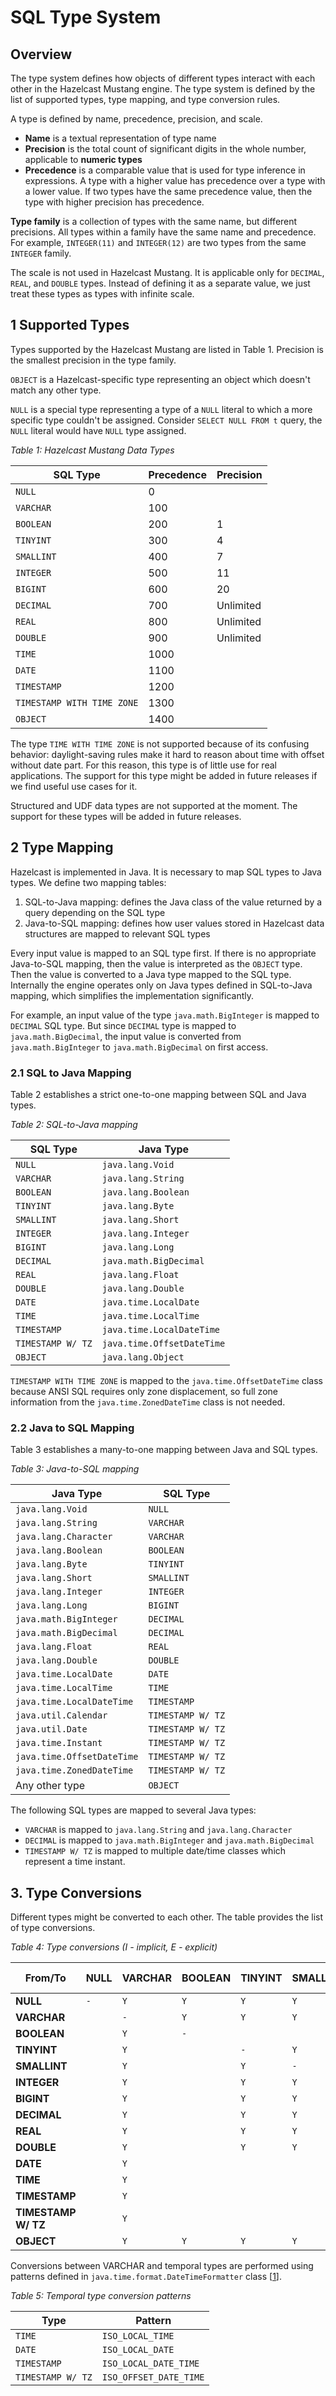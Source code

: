 # SQL Type System

## Overview
The type system defines how objects of different types interact with each other in the Hazelcast Mustang engine.
The type system is defined by the list of supported types, type mapping, and type conversion rules.

A type is defined by name, precedence, precision, and scale.
- **Name** is a textual representation of type name
- **Precision** is the total count of significant digits in the whole number, applicable to **numeric types**
- **Precedence** is a comparable value that is used for type inference in expressions. A type with a
higher value has precedence over a type with a lower value. If two types have the same precedence value, then
the type with higher precision has precedence.

**Type family** is a collection of types with the same name, but different precisions. All types
within a family have the same name and precedence. For example, `INTEGER(11)` and `INTEGER(12)` are two types
from the same `INTEGER` family.

The scale is not used in Hazelcast Mustang. It is applicable only for `DECIMAL`, `REAL`, and `DOUBLE` types.
Instead of defining it as a separate value, we just treat these types as types with infinite scale.

## 1 Supported Types
Types supported by the Hazelcast Mustang are listed in Table 1. Precision is the smallest precision in the type family.

`OBJECT` is a Hazelcast-specific type representing an object which doesn't match any other type.

`NULL` is a special type representing a type of a `NULL` literal to which a more
specific type couldn't be assigned. Consider `SELECT NULL FROM t` query, the `NULL`
literal would have `NULL` type assigned. 

*Table 1: Hazelcast Mustang Data Types*

| SQL Type | Precedence | Precision |
|---|---|---|
| `NULL` | 0 |  |
| `VARCHAR` | 100 |  |
| `BOOLEAN` | 200 | 1 |
| `TINYINT` | 300 | 4 |
| `SMALLINT` | 400 | 7 |
| `INTEGER` | 500 | 11 |
| `BIGINT` | 600 | 20 |
| `DECIMAL` | 700 | Unlimited |
| `REAL` | 800 | Unlimited |
| `DOUBLE` | 900 | Unlimited |
| `TIME` | 1000 |  |
| `DATE` | 1100 |  |
| `TIMESTAMP` | 1200 |  |
| `TIMESTAMP WITH TIME ZONE` | 1300 |  |
| `OBJECT` | 1400 |  |

The type `TIME WITH TIME ZONE` is not supported because of its confusing behavior: daylight-saving rules make it hard to reason
about time with offset without date part. For this reason, this type is of little use for real applications. The support for this
type might be added in future releases if we find useful use cases for it.

Structured and UDF data types are not supported at the moment. The support for these types will be added in future releases.

## 2 Type Mapping
Hazelcast is implemented in Java. It is necessary to map SQL types to Java types. We define two mapping tables:
1. SQL-to-Java mapping: defines the Java class of the value returned by a query depending on the SQL type
1. Java-to-SQL mapping: defines how user values stored in Hazelcast data structures are mapped to relevant SQL types

Every input value is mapped to an SQL type first. If there is no appropriate Java-to-SQL mapping, then the value is
interpreted as the `OBJECT` type. Then the value is converted to a Java type mapped to the SQL type. Internally the
engine operates only on Java types defined in SQL-to-Java mapping, which simplifies the implementation significantly.

For example, an input value of the type `java.math.BigInteger` is mapped to `DECIMAL` SQL type. But since `DECIMAL`
type is mapped to `java.math.BigDecimal`, the input value is converted from `java.math.BigInteger` to `java.math.BigDecimal`
on first access.

### 2.1 SQL to Java Mapping
Table 2 establishes a strict one-to-one mapping between SQL and Java types.

*Table 2: SQL-to-Java mapping*

| SQL Type | Java Type |
|---|---|
| `NULL` | `java.lang.Void` |
| `VARCHAR` | `java.lang.String` |
| `BOOLEAN` | `java.lang.Boolean` |
| `TINYINT` | `java.lang.Byte` |
| `SMALLINT` | `java.lang.Short` |
| `INTEGER` | `java.lang.Integer` |
| `BIGINT` | `java.lang.Long` |
| `DECIMAL` | `java.math.BigDecimal` |
| `REAL` | `java.lang.Float` |
| `DOUBLE` | `java.lang.Double` |
| `DATE` | `java.time.LocalDate` |
| `TIME` | `java.time.LocalTime` |
| `TIMESTAMP` | `java.time.LocalDateTime` |
| `TIMESTAMP W/ TZ` | `java.time.OffsetDateTime` |
| `OBJECT` | `java.lang.Object` |

`TIMESTAMP WITH TIME ZONE` is mapped to the `java.time.OffsetDateTime` class because ANSI SQL requires only zone
displacement, so full zone information from the `java.time.ZonedDateTime` class is not needed.

### 2.2 Java to SQL Mapping
Table 3 establishes a many-to-one mapping between Java and SQL types.

*Table 3: Java-to-SQL mapping*

| Java Type | SQL Type |
|---|---|
| `java.lang.Void` | `NULL` |
| `java.lang.String` | `VARCHAR` |
| `java.lang.Character` | `VARCHAR` |
| `java.lang.Boolean` | `BOOLEAN` |
| `java.lang.Byte` | `TINYINT` |
| `java.lang.Short` | `SMALLINT` |
| `java.lang.Integer` | `INTEGER` |
| `java.lang.Long` | `BIGINT` |
| `java.math.BigInteger` | `DECIMAL`  |
| `java.math.BigDecimal` | `DECIMAL`  |
| `java.lang.Float` | `REAL` |
| `java.lang.Double` | `DOUBLE` |
| `java.time.LocalDate` | `DATE` |
| `java.time.LocalTime` | `TIME` |
| `java.time.LocalDateTime` | `TIMESTAMP` |
| `java.util.Calendar` | `TIMESTAMP W/ TZ` |
| `java.util.Date` | `TIMESTAMP W/ TZ` |
| `java.time.Instant` | `TIMESTAMP W/ TZ` |
| `java.time.OffsetDateTime` | `TIMESTAMP W/ TZ` |
| `java.time.ZonedDateTime` | `TIMESTAMP W/ TZ` |
| Any other type | `OBJECT` |

The following SQL types are mapped to several Java types:
- `VARCHAR` is mapped to `java.lang.String` and `java.lang.Character`
- `DECIMAL` is mapped to `java.math.BigInteger` and `java.math.BigDecimal`
- `TIMESTAMP W/ TZ` is mapped to multiple date/time classes which represent a time instant.

## 3. Type Conversions
Different types might be converted to each other. The table provides the list of type conversions.

*Table 4: Type conversions (I - implicit, E - explicit)*

| From/To | NULL | VARCHAR | BOOLEAN | TINYINT | SMALLINT | INTEGER | BIGINT | DECIMAL | REAL | DOUBLE | DATE | TIME | TIMESTAMP | TIMESTAMP W/ TZ | OBJECT |
|---|---|---|---|---|---|---|---|---|---|---|---|---|---|---|---|
| **NULL** | `-` | `Y` | `Y` | `Y` | `Y` | `Y` | `Y` | `Y` | `Y` | `Y` | `Y` | `Y` | `Y` | `Y` | `Y` |
| **VARCHAR** |  | `-` | `Y` | `Y` | `Y` | `Y` | `Y` | `Y` | `Y` | `Y` | `Y` | `Y` | `Y` | `Y` | `Y` |
| **BOOLEAN** |  | `Y` | `-` |  |  |  |  |  |  |  |  |  |  |  | `Y` |
| **TINYINT** |  | `Y` |  | `-` | `Y` | `Y` | `Y` | `Y` | `Y` |`Y`  |  |  |  |  | `Y` |
| **SMALLINT** |  | `Y` |  | `Y` | `-` | `Y` | `Y` | `Y` | `Y` | `Y` |  |  |  |  | `Y` |
| **INTEGER** |  | `Y` |  | `Y` | `Y` | `-` | `Y` | `Y` | `Y` | `Y` |  |  |  |  | `Y` |
| **BIGINT** |  | `Y` |  | `Y` | `Y` | `Y` | `-` | `Y` | `Y` | `Y` |  |  |  |  | `Y` |
| **DECIMAL** |  | `Y` |  | `Y` | `Y` | `Y` | `Y` | `-` | `Y` | `Y` |  |  |  |  | `Y` |
| **REAL** |  | `Y` |  | `Y` | `Y` | `Y` | `Y` | `Y` | `-` | `Y` |  |  |  |  | `Y` |
| **DOUBLE** |  | `Y` |  | `Y` | `Y` | `Y` | `Y` | `Y` | `Y` | `-` |  |  |  |  | `Y` |
| **DATE** |  | `Y` |  |  |  |  |  |  |  |  | `-` |  | `Y` | `Y` | `Y` |
| **TIME** |  | `Y` |  |  |  |  |  |  |  |  |  | `-` | `Y` | `Y` | `Y` |
| **TIMESTAMP** |  | `Y` |  |  |  |  |  |  |  |  | `Y` | `Y` | `-` | `Y` | `Y` |
| **TIMESTAMP W/ TZ** |  | `Y` |  |  |  |  |  |  |  |  | `Y` | `Y` | `Y`  | `-` | `Y` |
| **OBJECT** |  | `Y` | `Y` | `Y` | `Y` | `Y` | `Y` | `Y` | `Y` | `Y` | `Y` | `Y` | `Y` | `Y` | `-` |

Conversions between VARCHAR and temporal types are performed using patterns defined in `java.time.format.DateTimeFormatter`
class [[1]].

*Table 5: Temporal type conversion patterns*

| Type | Pattern |
|---|---|
| `TIME` | `ISO_LOCAL_TIME` |
| `DATE` | `ISO_LOCAL_DATE` |
| `TIMESTAMP` | `ISO_LOCAL_DATE_TIME` |
| `TIMESTAMP W/ TZ` | `ISO_OFFSET_DATE_TIME` |

[1]: https://docs.oracle.com/en/java/javase/11/docs/api/java.base/java/time/format/DateTimeFormatter.html "java.time.format.DateTimeFormatter JavaDoc"
